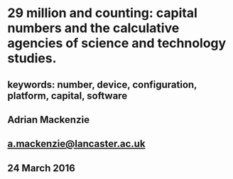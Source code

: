 # 29 million and counting: capital numbers and the calculative agencies of science and technology studies. 

## keywords: number, device, configuration, platform, capital, software

## Adrian Mackenzie

## a.mackenzie@lancaster.ac.uk

## 24 March 2016
